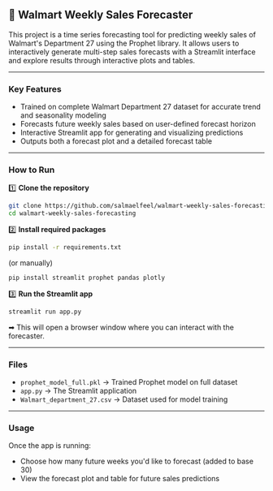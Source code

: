 

## 📌 **Walmart Weekly Sales Forecaster**

This project is a time series forecasting tool for predicting weekly sales of Walmart's Department 27 using the Prophet library.
It allows users to interactively generate multi-step sales forecasts with a Streamlit interface and explore results through interactive plots and tables.

---

### **Key Features**

* Trained on complete Walmart Department 27 dataset for accurate trend and seasonality modeling
* Forecasts future weekly sales based on user-defined forecast horizon
* Interactive Streamlit app for generating and visualizing predictions
* Outputs both a forecast plot and a detailed forecast table

---

### **How to Run**

1️⃣ **Clone the repository**

```bash
git clone https://github.com/salmaelfeel/walmart-weekly-sales-forecasting.git
cd walmart-weekly-sales-forecasting
```

2️⃣ **Install required packages**

```bash
pip install -r requirements.txt
```

(or manually)

```bash
pip install streamlit prophet pandas plotly
```

3️⃣ **Run the Streamlit app**

```bash
streamlit run app.py
```

➡ This will open a browser window where you can interact with the forecaster.

---

### **Files**

* `prophet_model_full.pkl` → Trained Prophet model on full dataset
* `app.py` → The Streamlit application
* `Walmart_department_27.csv` → Dataset used for model training

---

### **Usage**

Once the app is running:

* Choose how many future weeks you'd like to forecast (added to base 30)
* View the forecast plot and table for future sales predictions
